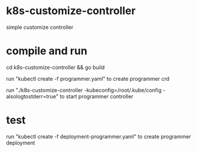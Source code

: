 # k8s-customize-controller
simple customize controller
# compile and run
cd k8s-customize-controller && go build

run "kubectl create -f programmer.yaml" to create programmer crd

run "./k8s-customize-controller -kubeconfig=/root/.kube/config -alsologtostderr=true" to start programmer controller
# test
run "kubectl create -f deployment-programmer.yaml" to create programmer deployment
